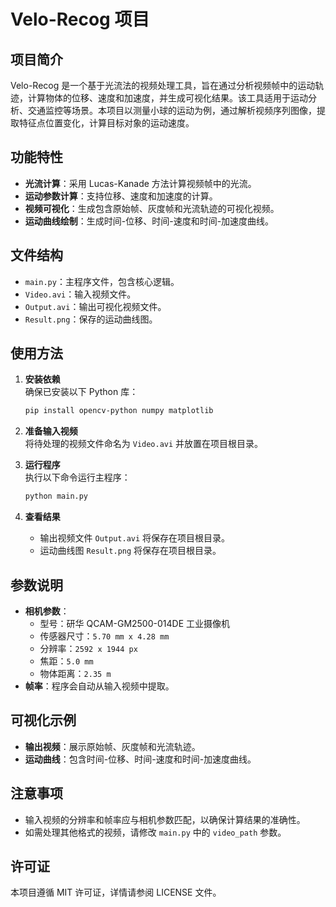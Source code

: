 # Velo-Recog 项目

## 项目简介
Velo-Recog 是一个基于光流法的视频处理工具，旨在通过分析视频帧中的运动轨迹，计算物体的位移、速度和加速度，并生成可视化结果。该工具适用于运动分析、交通监控等场景。本项目以测量小球的运动为例，通过解析视频序列图像，提取特征点位置变化，计算目标对象的运动速度。

## 功能特性
- **光流计算**：采用 Lucas-Kanade 方法计算视频帧中的光流。
- **运动参数计算**：支持位移、速度和加速度的计算。
- **视频可视化**：生成包含原始帧、灰度帧和光流轨迹的可视化视频。
- **运动曲线绘制**：生成时间-位移、时间-速度和时间-加速度曲线。

## 文件结构
- `main.py`：主程序文件，包含核心逻辑。
- `Video.avi`：输入视频文件。
- `Output.avi`：输出可视化视频文件。
- `Result.png`：保存的运动曲线图。

## 使用方法
1. **安装依赖**  
    确保已安装以下 Python 库：
    ```bash
    pip install opencv-python numpy matplotlib
    ```

2. **准备输入视频**  
    将待处理的视频文件命名为 `Video.avi` 并放置在项目根目录。

3. **运行程序**  
    执行以下命令运行主程序：
    ```bash
    python main.py
    ```

4. **查看结果**  
    - 输出视频文件 `Output.avi` 将保存在项目根目录。
    - 运动曲线图 `Result.png` 将保存在项目根目录。

## 参数说明
- **相机参数**：
  - 型号：研华 QCAM-GM2500-014DE 工业摄像机
  - 传感器尺寸：`5.70 mm x 4.28 mm`
  - 分辨率：`2592 x 1944 px`
  - 焦距：`5.0 mm`
  - 物体距离：`2.35 m`
- **帧率**：程序会自动从输入视频中提取。

## 可视化示例
- **输出视频**：展示原始帧、灰度帧和光流轨迹。
- **运动曲线**：包含时间-位移、时间-速度和时间-加速度曲线。

## 注意事项
- 输入视频的分辨率和帧率应与相机参数匹配，以确保计算结果的准确性。
- 如需处理其他格式的视频，请修改 `main.py` 中的 `video_path` 参数。

## 许可证
本项目遵循 MIT 许可证，详情请参阅 LICENSE 文件。
